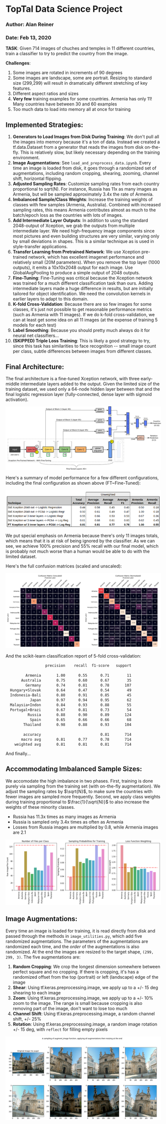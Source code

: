 # TopTal Data Science Project
### Author: Alan Reiner
### Date: Feb 13, 2020

__TASK__: Given 714 images of chuches and temples in 11 different countries, train a classifier to try to predict the country from the image.

__Challenges__: 
1. Some images are rotated in increments of 90 degrees
2. Some images are landscape, some are portrait.  Resizing to standard size (299,299) will result in dramatically different stretching of key features.
3. Different aspect ratios and sizes
4. __Very few__ training examples for some countries.  Armenia has only 11!  Many countries have between 30 and 60 examples
5. Too much data to load into memory all at once for training

## __Implemented Strategies__:

1. __Generators to Load Images from Disk During Training__: We don't pull all the images into memory because it's a ton of data.  Instead we created a tf.data.Dataset from a generator that reads the images from disk on-the-fly.  This is relatively slow, but likely necessary depending on the training environment.
2. __Image Augmentations__:  See `load_and_preprocess_data.ipynb`.  Every time an image is loaded from disk, it goes through a randomized set of augmentations, including random cropping, shearing, zooming, channel shift, horizontal flipping.
3. __Adjusted Sampling Rates__: Customize sampling rates from each country proportional to sqrt(N).  For instance, Russia has 11x as many images as Armenia, but will be sampled approximately 3.4x the rate of Armenia.
4. __Imbalanced Sample/Class Weights__: Increase the training weights of classes with few samples (Armenia, Australia).  Combined with increased sampling rates, this means Armenia contributes almost as much to the batch/epoch loss as the countries with lots of images.
6. __Add Intermediate Layer Outputs__:  In addition to using the standard 2048-output of Xception, we grab the outputs from multiple intermediate layer.  We need high-frequency image components since most pictures and even building structures are very similar, varying only by small deviations in shapes.  This is a similar technique as is used in style-transfer applications.
5. __Transfer Learning from Pretrained Network__:  We use Xception pre-trained network, which has excellent imagenet performance and relatively small (20M parameters).  When you remove the top layer (1000 outputs), it emits a 10x10x2048 output for each image.  Use GlobalAvgPooling to produce a simple output of 2048 outputs.
8. __Fine-Tuning__:  Fine-Tuning was critical because the Xception network was trained for a much different classification task than ours.  Adding intermediate layers made a huge difference in results, but are initially tailored for object identification.  We need the convolution kernels in earlier layers to adapt to this domain.
7. __K-fold Cross-Validation__: Because there are so few images for some classes, it's just not possible to get reasonable performance metrics (such as Armenia with 11 images).  If we do k-fold cross-validation, we can at least get some idea on all 11 images (at the expense of training 5 models for each test)
8. __Label Smoothing__: Because you should pretty much always do it for neural net classifiers...
9. __(SKIPPED) Triple Loss Training__: This is likely a good strategy to try, since this task has similarities to face recognition -- small image count per class, subtle differences between images from different classes.

## __Final Architecture__:

The final architecture is a fine-tuned Xception network, with three early-middle intermediate layers added to the output.  Given the limited size of the training dataset, we used only a 64-node hidden layer between that and the final logistic regression layer (fully-connected, dense layer with sigmoid activation).

![Final Model Architecture](imgs/final_architecture_diagram.png)

Here's a summary of model performance for a few different configurations, including the final configuration as shown above (FT~Fine-Tuned):

![Final Results](imgs/results_table.png)

We put special emphasis on Armenia because there's only 11 images totals, which means that it is at risk of being ignored by the classifier.  As we can see, we achieve 100% precision and 55% recall with our final model, which is probably not much worse than a human would be able to do with the limited dataset.

Here's the full confusion matrices (scaled and unscaled):

![Confusion Matrices](imgs/fine_tuned_confusion_matrices.png)

And the scikit-learn classification report of 5-fold cross-validation:

```
                  precision    recall  f1-score   support
  
         Armenia       1.00      0.55      0.71        11
       Australia       0.75      0.60      0.67        35
         Germany       0.74      0.81      0.78       107
  Hungary+Slovak       0.64      0.47      0.54        49
  Indonesia-Bali       0.80      0.91      0.85        45
           Japan       0.97      0.94      0.95        62
  Malaysia+Indon       0.84      0.93      0.88        55
  Portugal+Brazi       0.67      0.81      0.73        54
          Russia       0.88      0.90      0.89       124
           Spain       0.65      0.66      0.66        68
        Thailand       0.98      0.88      0.93       104
  
        accuracy                           0.81       714
       macro avg       0.81      0.77      0.78       714
    weighted avg       0.81      0.81      0.81       714
```

And finally...

## __Accommodating Imbalanced Sample Sizes__:


We accomodate the high imbalance in two phases.  First, training is done purely via sampling from the training set (with on-the-fly augmentation).  We adjust the sampling rates by $\sqrt{N}$, to make sure the countries with fewer images are sampled more frequently.  Second, we apply class weights during training proportional to $\frac{1}{\sqrt{N}}$ to also increase the weights of these minority classes.

* Russia has 11.3x times as many images as Armenia
* Russia is sampled only 3.4x times as often as Armenia 
* Losses from Russia images are multiplied by 0.8, while Armenia images are 2.1

![Image Counts and Adj. Sampling Rates/Weights](imgs/img_counts_probs_wgts.png)

## __Image Augmentations__:

Every time an image is loaded for training, it is read directly from disk and passed through the methods in `image_utilities.py`, which add five randomized augmentations.  The parameters of the augmentations are randomized each time, and the *order* of the augmentations is also randomized.  At the end the images are resized to the target shape, `(299, 299, 3)`.  The five augmentations are:
1. __Random Cropping__:  We crop the longest dimension somewhere between perfect square and no cropping.  If there is cropping, it's has a randomized offset from the top (portrait) or left (landscape) edge of the image
2. __Shear__:  Using tf.keras.preprocessing.image, we apply up to a +/- 15 deg shearing to each image
3. __Zoom__:  Using tf.keras.preprocessing.image, we apply up to a +/- 10% zoom to the image.  The range is small because cropping is also removing part of the image, don't want to lose too much
4. __Channel Shift__:  Using tf.keras.preprocessing.image, a random channel shift, +/- 25%
5. __Rotation__:  Using tf.keras.preprocessing.image, a random image rotation +/- 15 deg, with `reflect` for filling empty pixels


![Samples of Fully-Augmented Images used in Training](imgs/img_augmentations_example.png)









